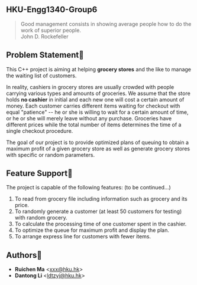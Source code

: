 HKU-Engg1340-Group6
-------------------

> Good management consists in showing average people how to do the work of superior people.                                   
> John D. Rockefeller

Problem Statement:flashlight:
-----------------

This C++ project is aiming at helping **grocery stores** and the like to manage the waiting list of customers. 

In reality, cashiers in grocery stores are usually crowded with people carrying various types and amounts of groceries. We assume that the store holds **no cashier** in initial and each new one will cost a certain amount of money. Each customer carries different items waiting for checkout with equal "patience" -- he or she is willing to wait for a certain amount of time, or he or she will merely leave without any purchase. Groceries have different prices while the total number of items determines the time of a single checkout procedure. 

The goal of our project is to provide optimized plans of queuing to obtain a maximum profit of a given grocery store as well as generate grocery stores with specific or random parameters.

Feature Support:gift:
---------------

The project is capable of the following features: (to be continued...)

1. To read from grocery file including information such as grocery and its price.
2. To randomly generate a customer (at least 50 customers for testing) with random grocery.
3. To calculate the processing time of one customer spent in the cashier.
4. To optimize the queue for maximum profit and display the plan.
5. To arrange express line for customers with fewer items.

Authors:eyes:
----------

* **Ruichen Ma** <<xxx@hku.hk>>
* **Dantong Li** <<ldtzyj@hku.hk>>
